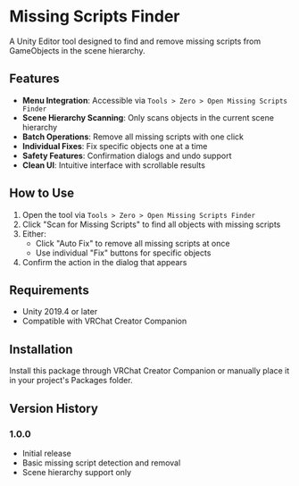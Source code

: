 # Missing Scripts Finder

A Unity Editor tool designed to find and remove missing scripts from GameObjects in the scene hierarchy.

## Features

- **Menu Integration**: Accessible via `Tools > Zero > Open Missing Scripts Finder`
- **Scene Hierarchy Scanning**: Only scans objects in the current scene hierarchy
- **Batch Operations**: Remove all missing scripts with one click
- **Individual Fixes**: Fix specific objects one at a time
- **Safety Features**: Confirmation dialogs and undo support
- **Clean UI**: Intuitive interface with scrollable results

## How to Use

1. Open the tool via `Tools > Zero > Open Missing Scripts Finder`
2. Click "Scan for Missing Scripts" to find all objects with missing scripts
3. Either:
   - Click "Auto Fix" to remove all missing scripts at once
   - Use individual "Fix" buttons for specific objects
4. Confirm the action in the dialog that appears

## Requirements

- Unity 2019.4 or later
- Compatible with VRChat Creator Companion

## Installation

Install this package through VRChat Creator Companion or manually place it in your project's Packages folder.

## Version History

### 1.0.0
- Initial release
- Basic missing script detection and removal
- Scene hierarchy support only

